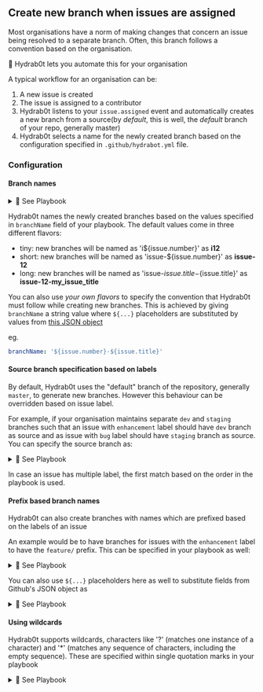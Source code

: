 ## Create new branch when issues are assigned

Most organisations have a norm of making changes that concern an issue being resolved to a separate branch. Often, this branch follows a convention based on the organisation.

🤖 Hydrab0t lets you automate this for your organisation

A typical workflow for an organisation can be:  
1. A new issue is created
2. The issue is assigned to a contributor
3. Hydrab0t listens to your `issue.assigned` event and automatically creates a new branch from a source(by _default_, this is well, the _default_ branch of your repo, generally master)
4. Hydrab0t selects a name for the newly created branch based on the configuration specified in `.github/hydrabot.yml` file.

### Configuration

#### Branch names

<details><summary>🔖 See Playbook</summary>
  <p>

  ```yml
  branchName: tiny | short | full
  hydrabot: # your hydrabot validation configuration
  ```
  </p>
</details>

Hydrab0t names the newly created branches based on the values specified in `branchName` field of your playbook. The default values come in three different flavors:

- tiny: new branches will be named as 'i${issue.number}' as **i12**
- short: new branches will be named as 'issue-${issue.number}' as **issue-12**
- long: new branches will be named as 'issue-${issue.title}-${issue.title}' as **issue-12-my_issue_title**

You can also use _your own flavors_ to specify the convention that Hydrab0t must follow while creating new branches. This is achieved by giving `branchName` a string value where `${...}` placeholders are substituted by values from [this JSON object](https://github.com/AlQaholic007/hydrabot/blob/master/__fixtures__/unit/create-issue-branch/issues.assigned.json)

eg.
```yml
branchName: '${issue.number}-${issue.title}'
```

#### Source branch specification based on labels

By default, Hydrab0t uses the "default" branch of the repository, generally `master`, to generate new branches. However this behaviour can be overridden based on issue label.

For example, if your organisation maintains separate `dev` and `staging` branches such that an issue with `enhancement` label should have `dev` branch as source and as issue with `bug` label should have `staging` branch as source. You can specify the source branch as:

<details><summary>🔖 See Playbook</summary>
  <p>

  ```yml
  branches: 
    - label: enhancement
      name: dev
    - label: bug
      name: staging
  branchName: short
  hydrabot: # your hydrabot validation configuration
  ```
  </p>
</details>

In case an issue has multiple label, the first match based on the order in the playbook is used.

#### Prefix based branch names

Hydrab0t can also create branches with names which are prefixed based on the labels of an issue

An example would be to have branches for issues with the `enhancement` label to have the `feature/` prefix. This can be specified in your playbook as well:

<details><summary>🔖 See Playbook</summary>
  <p>

  ```yml
  branches: 
    - label: enhancement
      prefix: feature/
    - label: bug
      prefix: bug/
      name: staging
  branchName: short
  hydrabot: # your hydrabot validation configuration
  ```
  </p>
</details>

You can also use `${...}` placeholders here as well to substitute fields from Github's JSON object as

<details><summary>🔖 See Playbook</summary>
  <p>

  ```yml
  branches: 
    - label: enhancement
      name: dev
      prefix: feature/${issue.title}/
  branchName: short
  hydrabot: # your hydrabot validation configuration
  ```
  </p>
</details>

#### Using wildcards

Hydrab0t supports wildcards, characters like '?' (matches one instance of a character) and '*' (matches any sequence of characters, including the empty sequence). These are specified within single quotation marks in your playbook

<details><summary>🔖 See Playbook</summary>
  <p>

  ```yml
  branches: 
    - label: enhancement
      name: dev
      prefix: feature/${issue.title}/
    - label: '*'
      prefix: issues/
  branchName: short
  hydrabot: # your hydrabot validation configuration
  ```
  </p>
</details>






